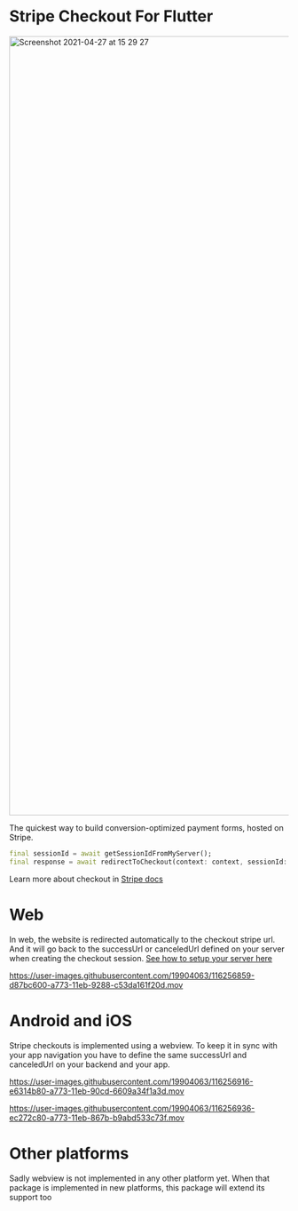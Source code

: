 # Stripe Checkout For Flutter

<img width="1403" alt="Screenshot 2021-04-27 at 15 29 27" src="https://user-images.githubusercontent.com/19904063/116255508-9736e680-a772-11eb-9f63-13dff8c21805.png">

The quickest way to build conversion-optimized payment forms, hosted on Stripe.

```dart
final sessionId = await getSessionIdFromMyServer();
final response = await redirectToCheckout(context: context, sessionId: sessionId, publishableKey: publishableKey);
```

Learn more about checkout in [Stripe docs](https://stripe.com/docs/payments/checkout)

# Web

In web, the website is redirected automatically to the checkout stripe url. And it will go back to the successUrl or canceledUrl defined on your server when creating the checkout session. [See how to setup your server here](https://stripe.com/docs/checkout/integration-builder)

https://user-images.githubusercontent.com/19904063/116256859-d87bc600-a773-11eb-9288-c53da161f20d.mov


# Android and iOS


Stripe checkouts is implemented using a webview. To keep it in sync with your app navigation you have to define the same successUrl and canceledUrl on your backend and your app. 

https://user-images.githubusercontent.com/19904063/116256916-e6314b80-a773-11eb-90cd-6609a34f1a3d.mov


https://user-images.githubusercontent.com/19904063/116256936-ec272c80-a773-11eb-867b-b9abd533c73f.mov


# Other platforms

Sadly webview is not implemented in any other platform yet. When that package is implemented in new platforms, this package will extend its support too





